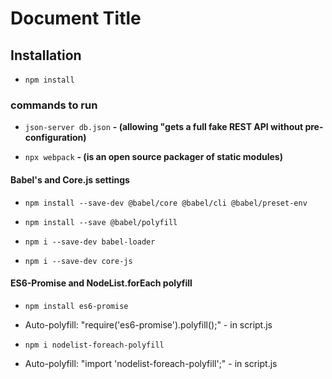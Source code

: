 # Document Title

## Installation

- `npm install`

### commands to run

- `json-server db.json` **- (allowing "gets a full fake REST API without pre-configuration)**

- `npx webpack` **- (is an open source packager of static modules)**

#### Babel's and Core.js settings

- `npm install --save-dev @babel/core @babel/cli @babel/preset-env`

- `npm install --save @babel/polyfill`

- `npm i --save-dev babel-loader`

- `npm i --save-dev core-js`

#### ES6-Promise and NodeList.forEach polyfill

- `npm install es6-promise`

- Auto-polyfill: "require('es6-promise').polyfill();" - in script.js

- `npm i nodelist-foreach-polyfill`

- Auto-polyfill: "import 'nodelist-foreach-polyfill';" - in script.js

<!-- For example, you can just insert the "slick slider" package, and just install the import in the (script.js) itself -->
